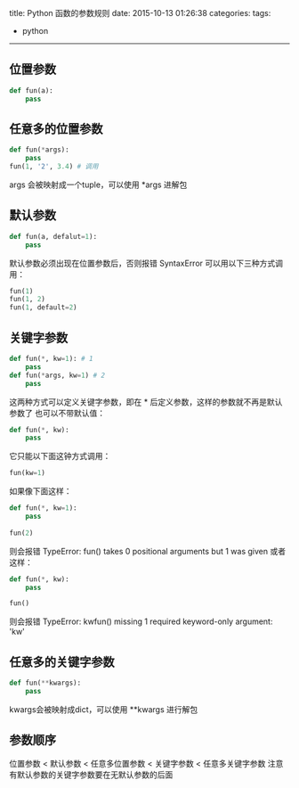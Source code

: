 title: Python 函数的参数规则
date: 2015-10-13 01:26:38
categories:
tags:
- python
---
## 位置参数
```python
def fun(a):
    pass
```
<!--more-->
## 任意多的位置参数
```python
def fun(*args):
    pass
fun(1, '2', 3.4) # 调用
```
args 会被映射成一个tuple，可以使用 *args 进解包


## 默认参数
```python
def fun(a, defalut=1):
    pass
```
默认参数必须出现在位置参数后，否则报错 SyntaxError
可以用以下三种方式调用：
```python
fun(1)
fun(1, 2)
fun(1, default=2)
```

## 关键字参数
```python
def fun(*, kw=1): # 1
    pass
def fun(*args, kw=1) # 2
    pass
```
这两种方式可以定义关键字参数，即在 * 后定义参数，这样的参数就不再是默认参数了
也可以不带默认值：
```python
def fun(*, kw):
    pass
```
它只能以下面这钟方式调用：
```python
fun(kw=1)
```
如果像下面这样：
```python
def fun(*, kw=1): 
    pass
    
fun(2)
```
则会报错 TypeError: fun() takes 0 positional arguments but 1 was given
或者这样：
```python
def fun(*, kw):
    pass

fun()
```
则会报错 TypeError: kwfun() missing 1 required keyword-only argument: 'kw'

## 任意多的关键字参数
```python
def fun(**kwargs):
    pass
```
kwargs会被映射成dict，可以使用 **kwargs 进行解包

## 参数顺序
位置参数 < 默认参数 < 任意多位置参数 < 关键字参数 < 任意多关键字参数
注意有默认参数的关键字参数要在无默认参数的后面
